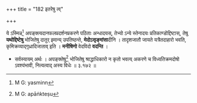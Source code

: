 +++
title = "182 इतरेषु त्व्"

+++


ये ऽस्मिन्न्[^३०९] अपङ्क्त्यदानफलप्रदर्शनप्रकरणे पठिताः अन्धादयस्, तेभ्यो ऽन्ये स्तेनादयः प्रतिकाण्डोद्दिष्टास्, तेषु **यथोद्दिष्टेषु** भोजितेषु दातुर् इमान्य् उपतिष्ठन्ते, **मेदोऽसृङ्मांसा**दीनि । तादृशजातौ जायते यत्रैतदाहारो भवति, कृमिक्रव्याद्गृध्रादिजाताव् इति । **मनीषिणो** वेदविदो **वदन्ति** । 


[^३०९]:
     M G: yasminn

- सर्वस्यायम् अर्थः । अपङ्क्तेषु[^३१०] भोजितेषु श्राद्धाधिकारो न कृतो भवत्य् अकरणे च विध्यतिक्रमदोषो ऽवश्यंभावी, नित्यत्वाद् अस्य विधेः ॥ ३.१७२ ॥


[^३१०]:
     M G: apāṅkteṣu